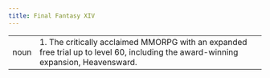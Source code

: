```yaml
---
title: Final Fantasy XIV
---
```

| | |
| --- | --- |
| noun | 1.  	The critically acclaimed MMORPG with an expanded free trial up to level 60, including the award-winning expansion, Heavensward.	|

